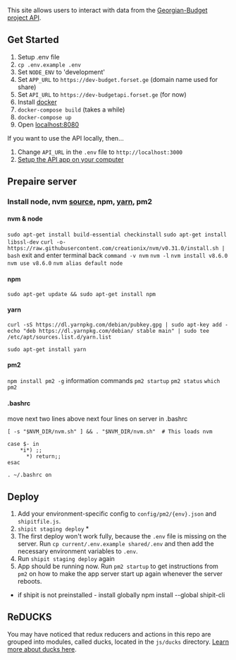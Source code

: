 This site allows users to interact with data from the [Georgian-Budget project API](https://github.com/ForSetGeorgia/Georgian-Budget-API).

## Get Started

1. Setup .env file
  1. `cp .env.example .env`
  1. Set `NODE_ENV` to 'development'
  1. Set `APP_URL` to `https://dev-budget.forset.ge` (domain name used for share)
  1. Set `API_URL` to `https://dev-budgetapi.forset.ge` (for now)
1. Install [docker](https://www.docker.com/products/overview)
1. `docker-compose build` (takes a while)
1. `docker-compose up`
1. Open [localhost:8080](http://localhost:8080)

If you want to use the API locally, then...

1. Change `API_URL` in the `.env` file to `http://localhost:3000`
1. [Setup the API app on your computer](https://github.com/ForSetGeorgia/Georgian-Budget-API#get-started)

## Prepaire server

### Install node, nvm [source](http://www.hostingadvice.com/how-to/install-nodejs-ubuntu-14-04/), npm, [yarn](https://yarnpkg.com/en/docs/install), pm2
#### nvm & node
`sudo apt-get install build-essential checkinstall`
`sudo apt-get install libssl-dev`
`curl -o- https://raw.githubusercontent.com/creationix/nvm/v0.31.0/install.sh | bash`
exit and enter terminal back
`command -v nvm`
`nvm -l`
`nvm install v8.6.0`
`nvm use v8.6.0`
`nvm alias default node`

#### npm
`sudo apt-get update && sudo apt-get install npm`

#### yarn
`curl -sS https://dl.yarnpkg.com/debian/pubkey.gpg | sudo apt-key add -`
`echo "deb https://dl.yarnpkg.com/debian/ stable main" | sudo tee /etc/apt/sources.list.d/yarn.list`

`sudo apt-get install yarn`

#### pm2
`npm install pm2 -g`
information commands
`pm2 startup`
`pm2 status`
`which pm2`

#### .bashrc

move next two lines above next four lines on server in .bashrc
```export NVM_DIR="/home/deploy/.nvm"
[ -s "$NVM_DIR/nvm.sh" ] && . "$NVM_DIR/nvm.sh"  # This loads nvm

case $- in
    *i*) ;;
      *) return;;
esac
```


`. ~/.bashrc on`


## Deploy

1. Add your environment-specific config to `config/pm2/{env}.json` and `shipitfile.js`.
2. `shipit staging deploy` *
3. The first deploy won't work fully, because the `.env` file is missing on the server. Run `cp current/.env.example shared/.env` and then add the necessary environment variables to `.env`.
4. Run `shipit staging deploy` again
5. App should be running now. Run `pm2 startup` to get instructions from `pm2` on how to make the app server start up again whenever the server reboots.

* if shipit is not preinstalled - install globally npm install --global shipit-cli
## ReDUCKS

You may have noticed that redux reducers and actions in this repo are grouped into modules, called ducks, located in the `js/ducks` directory. [Learn more about ducks here](https://github.com/erikras/ducks-modular-redux).
